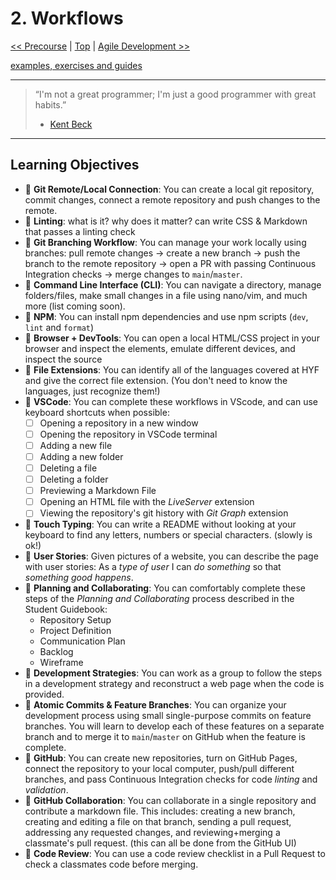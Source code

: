 # 2. Workflows

[&lt;&lt; Precourse](../precourse/README.md) \| [Top](../README.md) \| [Agile Development &gt;&gt;](../agile-development/README.md)

[examples, exercises and guides](https://github.com/HackYourFutureBelgium/workflows)

---

> “I'm not a great programmer; I'm just a good programmer with great habits.”
>
> - [Kent Beck](https://en.wikiquote.org/wiki/Kent_Beck)

---

## Learning Objectives

- 🥚 **Git Remote/Local Connection**: You can create a local git repository, commit changes, connect a remote repository and push changes to the remote.
- 🥚 **Linting**: what is it? why does it matter? can write CSS & Markdown that passes a linting check
- 🥚 **Git Branching Workflow**: You can manage your work locally using branches: pull remote changes -&gt; create a new branch -&gt; push the branch to the remote repository -&gt; open a PR with passing Continuous Integration checks -&gt; merge changes to `main`/`master`.
- 🥚 **Command Line Interface \(CLI\)**: You can navigate a directory, manage folders/files, make small changes in a file using nano/vim, and much more \(list coming soon\).
- 🥚 **NPM**: You can install npm dependencies and use npm scripts \(`dev`, `lint` and `format`\)
- 🥚 **Browser + DevTools**: You can open a local HTML/CSS project in your browser and inspect the elements, emulate different devices, and inspect the source
- 🥚 **File Extensions**: You can identify all of the languages covered at HYF and give the correct file extension. \(You don't need to know the languages, just recognize them!\)
- 🥚 **VSCode**: You can complete these workflows in VScode, and can use keyboard shortcuts when possible:
  - [ ] Opening a repository in a new window
  - [ ] Opening the repository in VSCode terminal
  - [ ] Adding a new file
  - [ ] Adding a new folder
  - [ ] Deleting a file
  - [ ] Deleting a folder
  - [ ] Previewing a Markdown File
  - [ ] Opening an HTML file with the _LiveServer_ extension
  - [ ] Viewing the repository's git history with _Git Graph_ extension
- 🐣 **Touch Typing**: You can write a README without looking at your keyboard to find any letters, numbers or special characters. \(slowly is ok!\)
- 🐣 **User Stories**: Given pictures of a website, you can describe the page with user stories: As a _type of user_ I can _do something_ so that _something good happens_.
- 🐣 **Planning and Collaborating**: You can comfortably complete these steps of the _Planning and Collaborating_ process described in the Student Guidebook:
  - Repository Setup
  - Project Definition
  - Communication Plan
  - Backlog
  - Wireframe
- 🐣 **Development Strategies**: You can work as a group to follow the steps in a development strategy and reconstruct a web page when the code is provided.
- 🐣 **Atomic Commits & Feature Branches**: You can organize your development process using small single-purpose commits on feature branches. You will learn to develop each of these features on a separate branch and to merge it to `main`/`master` on GitHub when the feature is complete.
- 🐣 **GitHub**: You can create new repositories, turn on GitHub Pages, connect the repository to your local computer, push/pull different branches, and pass Continuous Integration checks for code _linting_ and _validation_.
- 🐥 **GitHub Collaboration**: You can collaborate in a single repository and contribute a markdown file. This includes: creating a new branch, creating and editing a file on that branch, sending a pull request, addressing any requested changes, and reviewing+merging a classmate's pull request. \(this can all be done from the GitHub UI\)
- 🐥 **Code Review**: You can use a code review checklist in a Pull Request to check a classmates code before merging.
